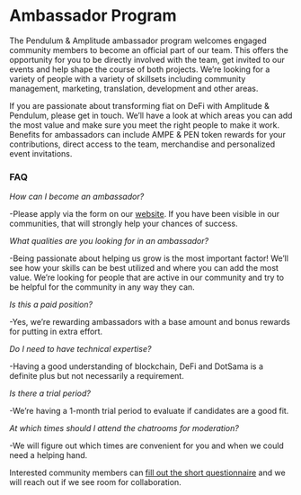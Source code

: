 # Ambassador Program

The Pendulum & Amplitude ambassador program welcomes engaged community members to become an official part of our team. This offers the opportunity for you to be directly involved with the team, get invited to our events and help shape the course of both projects. We’re looking for a variety of people with a variety of skillsets including community management, marketing, translation, development and other areas.

If you are passionate about transforming fiat on DeFi with Amplitude & Pendulum, please get in touch. We’ll have a look at which areas you can add the most value and make sure you meet the right people to make it work. Benefits for ambassadors can include AMPE & PEN token rewards for your contributions, direct access to the team, merchandise and personalized event invitations.

### **FAQ** <a href="#406f" id="406f"></a>

_How can I become an ambassador?_

\-Please apply via the form on our [website](https://pendulumchain.org/ambassador-program). If you have been visible in our communities, that will strongly help your chances of success.

_What qualities are you looking for in an ambassador?_

\-Being passionate about helping us grow is the most important factor! We’ll see how your skills can be best utilized and where you can add the most value. We’re looking for people that are active in our community and try to be helpful for the community in any way they can.

_Is this a paid position?_

\-Yes, we’re rewarding ambassadors with a base amount and bonus rewards for putting in extra effort.

_Do I need to have technical expertise?_

\-Having a good understanding of blockchain, DeFi and DotSama is a definite plus but not necessarily a requirement.

_Is there a trial period?_

\-We’re having a 1-month trial period to evaluate if candidates are a good fit.

_At which times should I attend the chatrooms for moderation?_

\-We will figure out which times are convenient for you and when we could need a helping hand.

Interested community members can [fill out the short questionnaire](https://pendulumchain.org/ambassador-program) and we will reach out if we see room for collaboration.&#x20;
